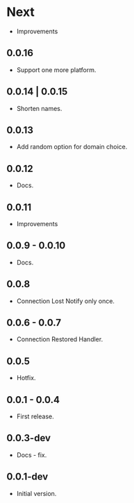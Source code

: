 # Next

* Improvements

## 0.0.16

* Support one more platform.

## 0.0.14 | 0.0.15

* Shorten names.

## 0.0.13

* Add random option for domain choice.

## 0.0.12

* Docs.

## 0.0.11

* Improvements

## 0.0.9 - 0.0.10

* Docs.

## 0.0.8

* Connection Lost Notify only once.

## 0.0.6 - 0.0.7

* Connection Restored Handler.

## 0.0.5

* Hotfix.

## 0.0.1 - 0.0.4

* First release.

## 0.0.3-dev

* Docs - fix.

## 0.0.1-dev

* Initial version.
